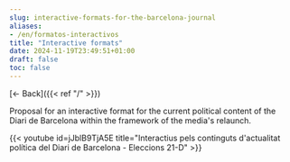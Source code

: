 ```yaml
---
slug: interactive-formats-for-the-barcelona-journal
aliases:
- /en/formatos-interactivos
title: "Interactive formats"
date: 2024-11-19T23:49:51+01:00
draft: false
toc: false
---
```


[<- Back]({{< ref "/" >}})

Proposal for an interactive format for the current political content of the Diari de Barcelona within the framework of the media's relaunch.

{{< youtube id=jJblB9TjA5E title="Interactius pels continguts d'actualitat política del Diari de Barcelona - Eleccions 21-D" >}}
